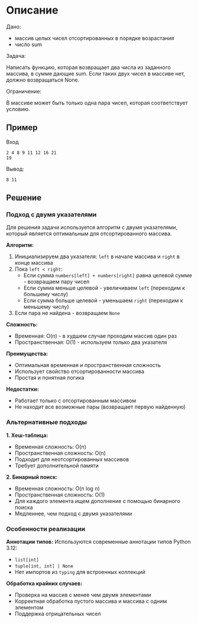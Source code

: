 # Описание

Дано:
- массив целых чисел отсортированных в порядке возрастания
- число sum

Задача: 

Написать функцию, которая возвращает два числа из заданного массива, в сумме дающие sum. Если таких двух чисел в массиве нет, должно возвращаться None.

Ограничение:

В массиве может быть только одна пара чисел, которая соответствует условию.

## Пример

Вход
```
2 4 8 9 11 12 16 21
19
```

Вывод:
```
8 11
```
## Решение

### Подход с двумя указателями

Для решения задачи используется алгоритм с двумя указателями, который является оптимальным для отсортированного массива.

**Алгоритм:**
1. Инициализируем два указателя: `left` в начале массива и `right` в конце массива
2. Пока `left < right`:
   - Если сумма `numbers[left] + numbers[right]` равна целевой сумме - возвращаем пару чисел
   - Если сумма меньше целевой - увеличиваем `left` (переходим к большему числу)
   - Если сумма больше целевой - уменьшаем `right` (переходим к меньшему числу)
3. Если пара не найдена - возвращаем `None`

**Сложность:**
- Временная: O(n) - в худшем случае проходим массив один раз
- Пространственная: O(1) - используем только два указателя

**Преимущества:**
- Оптимальная временная и пространственная сложность
- Использует свойство отсортированности массива
- Простая и понятная логика

**Недостатки:**
- Работает только с отсортированным массивом
- Не находит все возможные пары (возвращает первую найденную)

### Альтернативные подходы

**1. Хеш-таблица:**
- Временная сложность: O(n)
- Пространственная сложность: O(n)
- Подходит для неотсортированных массивов
- Требует дополнительной памяти

**2. Бинарный поиск:**
- Временная сложность: O(n log n)
- Пространственная сложность: O(1)
- Для каждого элемента ищем дополнение с помощью бинарного поиска
- Медленнее, чем подход с двумя указателями

### Особенности реализации

**Аннотации типов:**
Используются современные аннотации типов Python 3.12:
- `list[int]`
- `tuple[int, int] | None`
- Нет импортов из `typing` для встроенных коллекций

**Обработка крайних случаев:**
- Проверка на массив с менее чем двумя элементами
- Корректная обработка пустого массива и массива с одним элементом
- Поддержка отрицательных чисел
